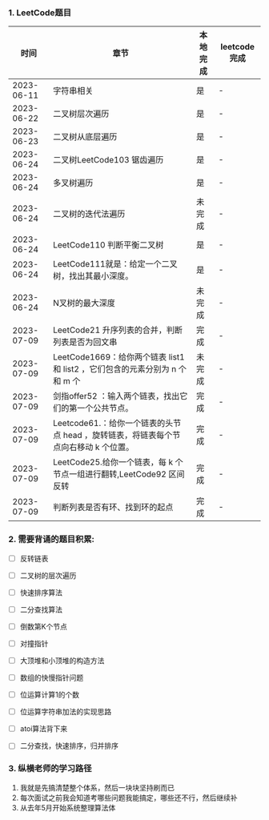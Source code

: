 ### 1. LeetCode题目
| 时间         | 章节                                              | 本地完成 | leetcode完成|
|------------|-------------------------------------------------|------|----  |
| 2023-06-11 | 字符串相关                                           | 是    |- |
| 2023-06-22 | 二叉树层次遍历                                         | 是    |- |
| 2023-06-23 | 二叉树从底层遍历                                        | 是    |- |
| 2023-06-24 | 二叉树LeetCode103 锯齿遍历                             | 是    |- |
| 2023-06-24 | 多叉树遍历                                           | 是    |- |
| 2023-06-24 | 二叉树的迭代法遍历                                       | 未完成  |- |
| 2023-06-24 | LeetCode110 判断平衡⼆叉树                             | 是    |- |
| 2023-06-24 | LeetCode111就是：给定⼀个⼆叉树，找出其最⼩深度。                  | 是    |- |
| 2023-06-24 | N叉树的最⼤深度                                        | 未完成  |- |
| 2023-07-09 | LeetCode21 升序列表的合并，判断列表是否为回文串                   | 完成  |- |
| 2023-07-09 | LeetCode1669：给你两个链表 list1 和 list2 ，它们包含的元素分别为 n 个和 m 个 | 未完成  |- |
| 2023-07-09 | 剑指offer52 ：输⼊两个链表，找出它们的第⼀个公共节点。                 | 完成  |- |
| 2023-07-09 | Leetcode61.：给你⼀个链表的头节点 head ，旋转链表，将链表每个节点向右移动 k 个位置。 | 完成  |- |
| 2023-07-09 | LeetCode25.给你⼀个链表，每 k 个节点⼀组进⾏翻转,LeetCode92 区间反转 | 完成  |- |
| 2023-07-09 | 判断列表是否有环、找到环的起点| 完成  |- |


### 2. 需要背诵的题目积累:

- [ ] 反转链表

- [ ] 二叉树的层次遍历

- [ ] 快速排序算法

- [ ] 二分查找算法

- [ ] 倒数第K个节点

- [ ] 对撞指针

- [ ] 大顶堆和小顶堆的构造方法

- [ ] 数组的快慢指针问题

- [ ] 位运算计算1的个数

- [ ] 位运算字符串加法的实现思路

- [ ] atoi算法背下来

- [ ] 二分查找，快速排序，归并排序

### 3. 纵横老师的学习路径
1. 我就是先搞清楚整个体系，然后一块块坚持刷而已
2. 每次面试之前我会知道考哪些问题我能搞定，哪些还不行，然后继续补
3. 从去年5月开始系统整理算法体